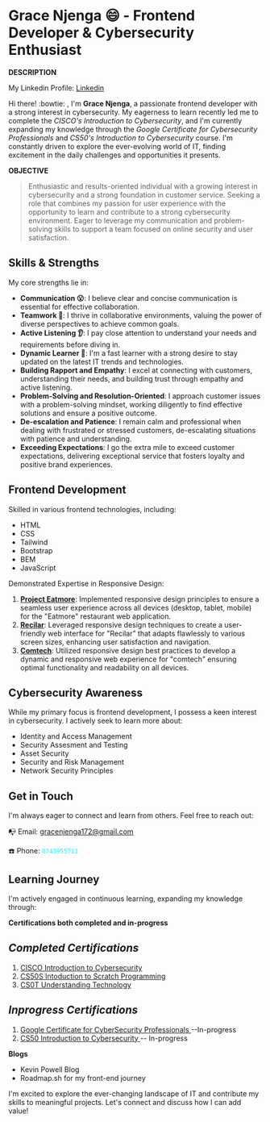 **Grace Njenga :smile: - Frontend Developer & Cybersecurity Enthusiast**
======

**DESCRIPTION**

My Linkedin Profile: <a href="https://www.linkedin.com/in/Grace Njenga"> Linkedin </a> 

Hi there! :bowtie: , I'm **Grace Njenga**, a passionate frontend developer with a strong interest in cybersecurity. My eagerness to learn recently led me to complete the *CISCO's Introduction to Cybersecurity*, and I'm currently expanding my knowledge through the *Google Certificate for Cybersecurity Professionals* and *CS50's Introduction to Cybersecurity* course. I'm constantly driven to explore the ever-evolving world of IT, finding excitement in the daily challenges and opportunities it presents.

**OBJECTIVE**

> Enthusiastic and results-oriented individual with a growing interest in cybersecurity and a strong foundation in customer service.
> Seeking a role that combines my passion for user experience with the opportunity to learn and contribute to a strong cybersecurity environment.
> Eager to leverage my communication and problem-solving skills to support a team focused on online security and user satisfaction.

**Skills & Strengths**
----

My core strengths lie in:

- **Communication 😮**: I believe clear and concise communication is essential for effective collaboration.
- **Teamwork 🤝**: I thrive in collaborative environments, valuing the power of diverse perspectives to achieve common goals.
- **Active Listening 👂**: I pay close attention to understand your needs and requirements before diving in.
- **Dynamic Learner 📖**: I'm a fast learner with a strong desire to stay updated on the latest IT trends and technologies.
- **Building Rapport and Empathy**: I excel at connecting with customers, understanding their needs, and building trust through empathy and active listening.
- **Problem-Solving and Resolution-Oriented**: I approach customer issues with a problem-solving mindset, working diligently to find effective solutions and ensure a positive outcome.
- **De-escalation and Patience**: I remain calm and professional when dealing with frustrated or stressed customers, de-escalating situations with patience and understanding.
- **Exceeding Expectations**: I go the extra mile to exceed customer expectations, delivering exceptional service that fosters loyalty and positive brand experiences.

**Frontend Development**
---

Skilled in various frontend technologies, including:

- HTML
- CSS
- Tailwind
- Bootstrap
- BEM
- JavaScript

Demonstrated Expertise in Responsive Design:

1. <a href="https://github.com/Grace-Njenga/Eat-More">**Project Eatmore**</a>: Implemented responsive design principles to ensure a seamless user experience across all devices (desktop, tablet, mobile) for the "Eatmore" restaurant web application. 
2. <a href="https://github.com/Grace-Njenga/Reciclar">**Recilar**</a>: Leveraged responsive design techniques to create a user-friendly web interface for "Recilar" that adapts flawlessly to various screen sizes, enhancing user satisfaction and navigation.
3. <a href="https://github.com/Grace-Njenga/project9">**Comtech**</a>: Utilized responsive design best practices to develop a dynamic and responsive web experience for "comtech" ensuring optimal functionality and readability on all devices.

**Cybersecurity Awareness**
-----

While my primary focus is frontend development, I possess a keen interest in cybersecurity. I actively seek to learn more about:

- Identity and Access Management
- Security Assesment and Testing
- Asset Security
- Security and Risk Management
- Network Security Principles

**Get in Touch**
-----

I'm always eager to connect and learn from others. Feel free to reach out:

📭 Email: gracenjenga172@gmail.com

☎️ Phone: <code style = "color : aqua">0743955713</code>

**Learning Journey**
-----

I'm actively engaged in continuous learning, expanding my knowledge through:

**Certifications both completed and in-progress**

*Completed Certifications*
----

1. <a href="https://www.credly.com/badges/82e3cf9b-fde0-4b89-a0f2-95731f2dea9b/public_url"> CISCO Introduction to Cybersecurity</a>
2. <a href="https://certificates.cs50.io/11907449-b942-4b6a-bdf1-b33cbc7dc40a.pdf?size=letter"> CS50S Intoduction to Scratch Programming  </a>
3. <a href="https://certificates.cs50.io/3769ef31-768c-45a4-b95b-31e5a9b7f43e.pdf?size=letter"> CS0T Understanding Technology </a>

*Inprogress Certifications*
----

1. <a href=""> Google Certificate for CyberSecurity Professionals </a> --In-progress
2. <a href=""> CS50 Introduction to Cybersecurity </a> -- In-progress


**Blogs**

- Kevin Powell Blog
- Roadmap.sh for my front-end journey

I'm excited to explore the ever-changing landscape of IT and contribute my skills to meaningful projects. Let's connect and discuss how I can add value!

<!---
Grace-Njenga/Grace-Njenga is a ✨ special ✨ repository because its `README.md` (this file) appears on your GitHub profile.
You can click the Preview link to take a look at your changes.
--->

